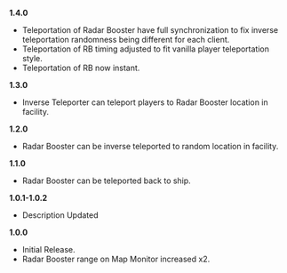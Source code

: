 **1.4.0**
- Teleportation of Radar Booster have full synchronization to fix inverse teleportation randomness being different for each client.
- Teleportation of RB timing adjusted to fit vanilla player teleportation style.
- Teleportation of RB now instant.

**1.3.0**
- Inverse Teleporter can teleport players to Radar Booster location in facility.

**1.2.0**
- Radar Booster can be inverse teleported to random location in facility.

**1.1.0**
- Radar Booster can be teleported back to ship.

**1.0.1-1.0.2**
- Description Updated

**1.0.0**
- Initial Release.
- Radar Booster range on Map Monitor increased x2.